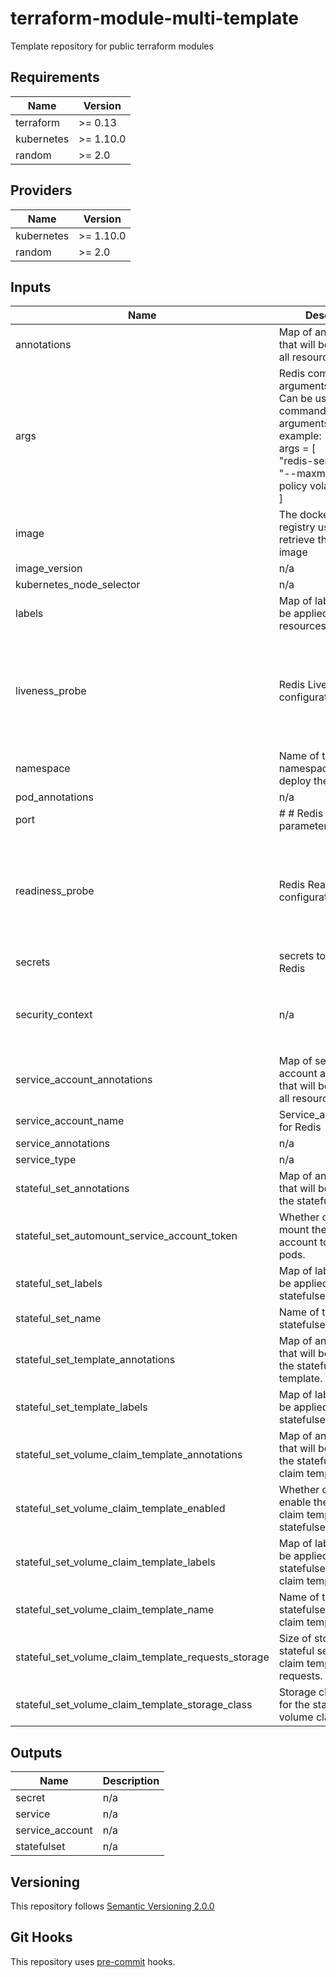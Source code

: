 # terraform-module-multi-template

Template repository for public terraform modules

<!-- BEGINNING OF PRE-COMMIT-TERRAFORM DOCS HOOK -->
## Requirements

| Name | Version |
|------|---------|
| terraform | >= 0.13 |
| kubernetes | >= 1.10.0 |
| random | >= 2.0 |

## Providers

| Name | Version |
|------|---------|
| kubernetes | >= 1.10.0 |
| random | >= 2.0 |

## Inputs

| Name | Description | Type | Default | Required |
|------|-------------|------|---------|:--------:|
| annotations | Map of annotations that will be applied on all resources. | `map(string)` | `{}` | no |
| args | Redis command arguments.<br>Can be used to specify command line arguments, for example:<br>args = [<br> "redis-server",<br> "--maxmemory-policy volatile-ttl"<br>] | `list(string)` | `[]` | no |
| image | The docker image registry used to retrieve the redis image | `string` | `"redis"` | no |
| image\_version | n/a | `string` | `"6.2.1"` | no |
| kubernetes\_node\_selector | n/a | `map(string)` | `{}` | no |
| labels | Map of labels that will be applied on all resources. | `map(string)` | `{}` | no |
| liveness\_probe | Redis  Liveness Probe configuration | `map(string)` | <pre>{<br>  "enabled": true,<br>  "failure_threshold": 5,<br>  "initial_delay_seconds": 30,<br>  "period_seconds": 10,<br>  "success_threshold": 1,<br>  "timeout_seconds": 5<br>}</pre> | no |
| namespace | Name of the namespace in which to deploy the module. | `string` | `"redis"` | no |
| pod\_annotations | n/a | `map(string)` | `{}` | no |
| port | # # Redis Master parameters # | `number` | `"6379"` | no |
| readiness\_probe | Redis Readiness Probe configuration | `map(string)` | <pre>{<br>  "enabled": true,<br>  "failure_threshold": 5,<br>  "initial_delay_seconds": 30,<br>  "period_seconds": 10,<br>  "success_threshold": 1,<br>  "timeout_seconds": 5<br>}</pre> | no |
| secrets | secrets to use for Redis | `map(string)` | `{}` | no |
| security\_context | n/a | `map(string)` | <pre>{<br>  "enabled": true,<br>  "fs_group": 1001,<br>  "run_as_user": 1001<br>}</pre> | no |
| service\_account\_annotations | Map of service account annotations that will be applied on all resources. | `map(string)` | `{}` | no |
| service\_account\_name | Service\_account\_name for Redis | `string` | `"redis"` | no |
| service\_annotations | n/a | `map(string)` | `{}` | no |
| service\_type | n/a | `string` | `"ClusterIP"` | no |
| stateful\_set\_annotations | Map of annotations that will be applied on the statefulset. | `map(string)` | `{}` | no |
| stateful\_set\_automount\_service\_account\_token | Whether or not to mount the service account token in the pods. | `bool` | `true` | no |
| stateful\_set\_labels | Map of labels that will be applied on the statefulset. | `map(string)` | `{}` | no |
| stateful\_set\_name | Name of the statefulset to deploy. | `string` | `"redis"` | no |
| stateful\_set\_template\_annotations | Map of annotations that will be applied on the statefulset template. | `map(string)` | `{}` | no |
| stateful\_set\_template\_labels | Map of labels that will be applied on the statefulset template. | `map(string)` | `{}` | no |
| stateful\_set\_volume\_claim\_template\_annotations | Map of annotations that will be applied on the statefulset volume claim template. | `map(string)` | `{}` | no |
| stateful\_set\_volume\_claim\_template\_enabled | Whether or not to enable the volume claim template on the statefulset. | `bool` | `true` | no |
| stateful\_set\_volume\_claim\_template\_labels | Map of labels that will be applied on the statefulset volume claim template. | `map(string)` | `{}` | no |
| stateful\_set\_volume\_claim\_template\_name | Name of the statefulset's volume claim template. | `map(string)` | `{}` | no |
| stateful\_set\_volume\_claim\_template\_requests\_storage | Size of storage the stateful set volume claim template requests. | `string` | `"200Gi"` | no |
| stateful\_set\_volume\_claim\_template\_storage\_class | Storage class to use for the stateful set volume claim template. | `string` | `null` | no |

## Outputs

| Name | Description |
|------|-------------|
| secret | n/a |
| service | n/a |
| service\_account | n/a |
| statefulset | n/a |

<!-- END OF PRE-COMMIT-TERRAFORM DOCS HOOK -->

## Versioning
This repository follows [Semantic Versioning 2.0.0](https://semver.org/)

## Git Hooks
This repository uses [pre-commit](https://pre-commit.com/) hooks.

